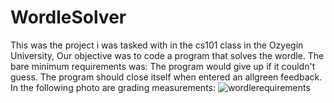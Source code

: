 # WordleSolver

This was the project i was tasked with in the cs101 class in the Ozyegin University,
Our objective was to code a program that solves the wordle.
The bare minimum requirements was:
The program would give up if it couldn't guess.
The program should close itself when entered an allgreen feedback.
In the following photo are grading measurements:
![wordlerequirements](https://github.com/user-attachments/assets/4c4305e4-8cfd-4412-8f1d-e0d05cfcb00b)
